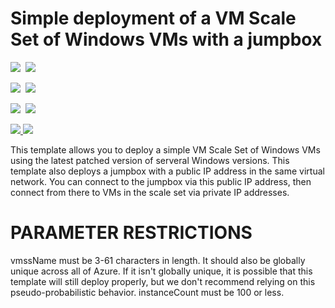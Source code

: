 # Simple deployment of a VM Scale Set of Windows VMs with a jumpbox

<IMG SRC="https://azbotstorage.blob.core.windows.net/badges/201-vmss-windows-jumpbox/PublicLastTestDate.svg" />&nbsp;
<IMG SRC="https://azbotstorage.blob.core.windows.net/badges/201-vmss-windows-jumpbox/PublicDeployment.svg" />&nbsp;

<IMG SRC="https://azbotstorage.blob.core.windows.net/badges/201-vmss-windows-jumpbox/FairfaxLastTestDate.svg" />&nbsp;
<IMG SRC="https://azbotstorage.blob.core.windows.net/badges/201-vmss-windows-jumpbox/FairfaxDeployment.svg" />&nbsp;

<IMG SRC="https://azbotstorage.blob.core.windows.net/badges/201-vmss-windows-jumpbox/BestPracticeResult.svg" />&nbsp;
<IMG SRC="https://azbotstorage.blob.core.windows.net/badges/201-vmss-windows-jumpbox/CredScanResult.svg" />&nbsp;

<a href="https://portal.azure.com/#create/Microsoft.Template/uri/https%3A%2F%2Fraw.githubusercontent.com%2FAzure%2Fazure-quickstart-templates%2Fmaster%2F201-vmss-windows-jumpbox%2Fazuredeploy.json" target="_blank">
    <img src="http://azuredeploy.net/deploybutton.png"/>
</a>
<a href="http://armviz.io/#/?load=https%3A%2F%2Fraw.githubusercontent.com%2FAzure%2Fazure-quickstart-templates%2Fmaster%2F201-vmss-windows-jumpbox%2Fazuredeploy.json" target="_blank">
    <img src="http://armviz.io/visualizebutton.png"/>
</a>

This template allows you to deploy a simple VM Scale Set of Windows VMs using the latest patched version of serveral Windows versions. This template also deploys a jumpbox with a public IP address in the same virtual network. You can connect to the jumpbox via this public IP address, then connect from there to VMs in the scale set via private IP addresses.

PARAMETER RESTRICTIONS
======================

vmssName must be 3-61 characters in length. It should also be globally unique across all of Azure. If it isn't globally unique, it is possible that this template will still deploy properly, but we don't recommend relying on this pseudo-probabilistic behavior.
instanceCount must be 100 or less.
